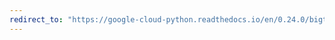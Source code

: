 ```yaml
---
redirect_to: "https://google-cloud-python.readthedocs.io/en/0.24.0/bigtable-row-filters.html"
---
```

